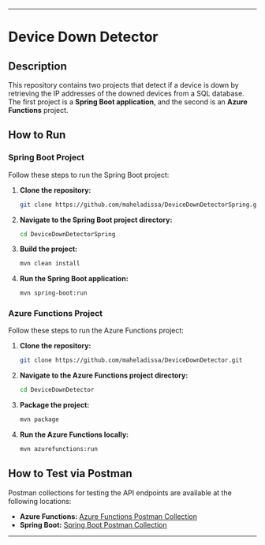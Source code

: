 ---

# Device Down Detector

## Description

This repository contains two projects that detect if a device is down by retrieving the IP addresses of the downed devices from a SQL database. The first project is a **Spring Boot application**, and the second is an **Azure Functions** project.

## How to Run

### Spring Boot Project

Follow these steps to run the Spring Boot project:

1. **Clone the repository:**

   ```bash
   git clone https://github.com/maheladissa/DeviceDownDetectorSpring.git
   ```

2. **Navigate to the Spring Boot project directory:**

   ```bash
   cd DeviceDownDetectorSpring
   ```

3. **Build the project:**

   ```bash
   mvn clean install
   ```

4. **Run the Spring Boot application:**

   ```bash
   mvn spring-boot:run
   ```

### Azure Functions Project

Follow these steps to run the Azure Functions project:

1. **Clone the repository:**

   ```bash
   git clone https://github.com/maheladissa/DeviceDownDetector.git
   ```

2. **Navigate to the Azure Functions project directory:**

   ```bash
   cd DeviceDownDetector
   ```

3. **Package the project:**

   ```bash
   mvn package
   ```

4. **Run the Azure Functions locally:**

   ```bash
   mvn azurefunctions:run
   ```

## How to Test via Postman

Postman collections for testing the API endpoints are available at the following locations:

- **Azure Functions:** [Azure Functions Postman Collection](https://github.com/pcgayan/AZBedRock/blob/main/DeviceDownDetector/Postman%20Collection/Azure%20Functions.postman_collection.json)
- **Spring Boot:** [Spring Boot Postman Collection](https://github.com/pcgayan/AZBedRock/blob/main/DeviceDownDetectorSpring/Postman%20Collection/Spring.postman_collection.json)

---